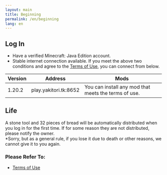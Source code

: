 ```yaml
---
layout: main
title: Beginning
permalink: /en/beginning
lang: en
---
```


## Log In
- Have a verified Minecraft: Java Edition account.
- Stable internet connection available.
If you meet the above two conditions and agree to the [Terms of Use](/terms), you can connect from below.  

| Version | Address | Mods |
| --- | --- | --- |
| 1.20.2 | play.yakitori.tk:8652 | You can install any mod that meets the terms of use. |

## Life
A stone tool and 32 pieces of bread will be automatically distributed when you log in for the first time. If for some reason they are not distributed, please notify the owner.  
*Sorry, but as a general rule, if you lose it due to death or other reasons, we cannot give it to you again.

### Please Refer To:
- [Terms of Use](/terms)
